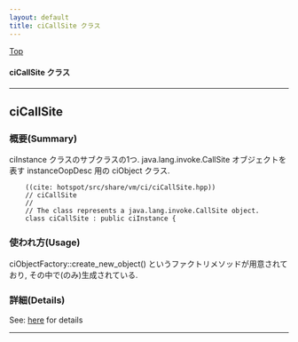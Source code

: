 ```yaml
---
layout: default
title: ciCallSite クラス 
---
```

[Top](../index.html)

#### ciCallSite クラス 



---
## <a name="no9Jil2ny9" id="no9Jil2ny9">ciCallSite</a>

### 概要(Summary)
ciInstance クラスのサブクラスの1つ. java.lang.invoke.CallSite オブジェクトを表す instanceOopDesc 用の ciObject クラス.


```
    ((cite: hotspot/src/share/vm/ci/ciCallSite.hpp))
    // ciCallSite
    //
    // The class represents a java.lang.invoke.CallSite object.
    class ciCallSite : public ciInstance {
```

### 使われ方(Usage)
ciObjectFactory::create_new_object() というファクトリメソッドが用意されており, その中で(のみ)生成されている.




### 詳細(Details)
See: [here](../doxygen/classciCallSite.html) for details

---
